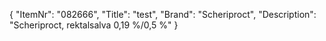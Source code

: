 {
  "ItemNr": "082666",
  "Title": "test",
  "Brand": "Scheriproct",
  "Description": "Scheriproct, rektalsalva 0,19 %/0,5 %"
}